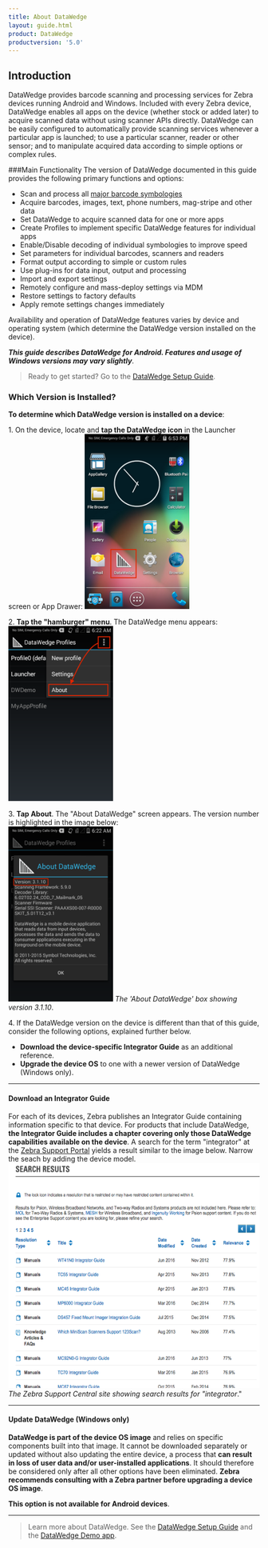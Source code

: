 ```yaml
---
title: About DataWedge
layout: guide.html
product: DataWedge
productversion: '5.0'
---
```


## Introduction

DataWedge provides barcode scanning and processing services for Zebra devices running Android and Windows. Included with every Zebra device, DataWedge enables all apps on the device (whether stock or added later) to acquire scanned data without using scanner APIs directly. DataWedge can be easily configured to automatically provide scanning services whenever a particular app is launched; to use a particular scanner, reader or other sensor; and to manipulate acquired data according to simple options or complex rules. 

###Main Functionality
The version of DataWedge documented in this guide provides the following primary functions and options: 

* Scan and process all [major barcode symbologies](../decoders)
* Acquire barcodes, images, text, phone numbers, mag-stripe and other data
* Set DataWedge to acquire scanned data for one or more apps
* Create Profiles to implement specific DataWedge features for individual apps 
* Enable/Disable decoding of individual symbologies to improve speed
* Set parameters for individual barcodes, scanners and readers
* Format output according to simple or custom rules
* Use plug-ins for data input, output and processing
* Import and export settings 
* Remotely configure and mass-deploy settings via MDM  
* Restore settings to factory defaults
* Apply remote settings changes immediately 

Availability and operation of DataWedge features varies by device and operating system (which determine the DataWedge version installed on the device). 

_**This guide describes DataWedge for Android. Features and usage of Windows versions may vary slightly**_.

> Ready to get started? Go to the [DataWedge Setup Guide](../setup).

### Which Version is Installed? 

**To determine which DataWedge version is installed on a device**:

&#49;. On the device, locate and **tap the DataWedge icon** in the Launcher screen or App Drawer: 
<img style="height:350px" src="01_datawedge_launcher.png"/>
<br>

&#50;. **Tap the "hamburger" menu**. The DataWedge menu appears: 
<img style="height:350px" src="02_datawedge_settings_menu.png"/>
<br>

&#51;. **Tap About**. The "About DataWedge" screen appears. The version number is highlighted in the image below:  
<img style="height:350px" src="03_datawedge_about_screen.png"/>
_The 'About DataWedge' box showing version 3.1.10_. 
<br>

&#52;. If the DataWedge version on the device is different than that of this guide, consider the following options, explained further below.  

* **Download the device-specific Integrator Guide** as an additional reference.
* **Upgrade the device OS** to one with a newer version of DataWedge (Windows only). 

------

#### Download an Integrator Guide
For each of its devices, Zebra publishes an Integrator Guide containing information specific to that device. For products that include DataWedge, **the Integrator Guide includes a chapter covering only those DataWedge capabilities available on the device**. A search for the term "integrator" at the [Zebra Support Portal](https://portal.motorolasolutions.com/Support/US-EN/Search?searchType=simple&searchTerm=integrator) yields a result similar to the image below. Narrow the seach by adding the device model. 
<img style="height:450px" src="support_central_guides.png"/>
_The Zebra Support Central site showing search results for "integrator_." 
<br>

------

#### Update DataWedge (Windows only)
**DataWedge is part of the device OS image** and relies on specific components built into that image. It cannot be downloaded separately or updated without also updating the entire device, a process that **can result in loss of user data and/or user-installed applications**. It should therefore be considered only after all other options have been eliminated. **Zebra recommends consulting with a Zebra partner before upgrading a device OS image**. 

**This option is not available for Android devices**. 

------

> Learn more about DataWedge. See the [DataWedge Setup Guide](../setup) and the [DataWedge Demo app](../demo). 

